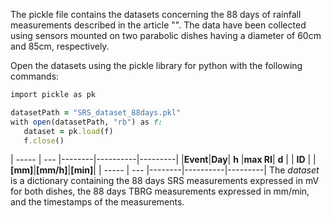 The pickle file contains the datasets concerning the 88 days of rainfall measurements described in the article "". The data have been collected using sensors mounted on two parabolic dishes having a diameter of 60cm and 85cm, respectively.

Open the datasets using the pickle library for python with the following commands:

```ruby
import pickle as pk 

datasetPath = "SRS_dataset_88days.pkl"  
with open(datasetPath, "rb") as f:  
   dataset = pk.load(f) 
   f.close()  
```
|  -----  |  ---  |--------|----------|---------|
|**Event**|**Day**|  **h** |**max RI**|  **d**  |
| **ID**  |       |**[mm]**|**[mm/h]**|**[min]**|
|  -----  |  ---  |--------|----------|---------|
The *dataset* is a dictionary containing the 88 days SRS measurements expressed in mV for both dishes, the 88 days TBRG measurements expressed in mm/min, and the timestamps of the measurements.
